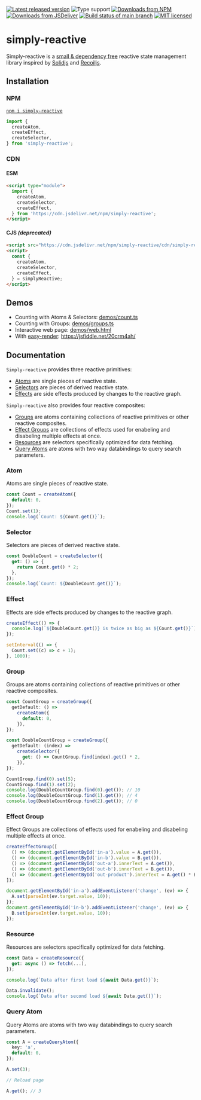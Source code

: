 [![Latest released version](https://img.shields.io/npm/v/simply-reactive)](https://www.npmjs.com/package/simply-reactive)
![Type support](https://img.shields.io/npm/types/simply-reactive)
[![Downloads from NPM](https://img.shields.io/npm/dm/simply-reactive?label=downloads%20npm)](https://www.npmjs.com/package/simply-reactive)
[![Downloads from JSDeliver](https://img.shields.io/jsdelivr/npm/hm/simply-reactive?label=downloads%20jsDelivr)](https://www.jsdelivr.com/package/npm/simply-reactive)
[![Build status of main branch](https://img.shields.io/circleci/build/github/Olian04/simply-reactive/main?label=test%20%26%20build)](https://app.circleci.com/pipelines/github/Olian04/simply-reactive)
[![MIT licensed](https://img.shields.io/npm/l/simply-reactive)](./LICENSE)

# simply-reactive

Simply-reactive is a [small & dependency free](https://bundlephobia.com/package/simply-reactive) reactive state management library inspired by [Solidjs](https://github.com/solidjs/solid) and [Recoiljs](https://github.com/facebookexperimental/Recoil).

## Installation

### NPM

[`npm i simply-reactive`](https://www.npmjs.com/package/simply-reactive)

```ts
import {
  createAtom,
  createEffect,
  createSelector,
} from 'simply-reactive';
```

### CDN

#### ESM

```html
<script type="module">
  import {
    createAtom,
    createSelector,
    createEffect,
  } from 'https://cdn.jsdelivr.net/npm/simply-reactive';
</script>
```

#### CJS _(deprecated)_

```html
<script src="https://cdn.jsdelivr.net/npm/simply-reactive/cdn/simply-reactive.cjs"></script>
<script>
  const {
    createAtom,
    createSelector,
    createEffect,
  } = simplyReactive;
</script>
```

## Demos

- Counting with Atoms & Selectors: [demos/count.ts](./demos/count.ts)
- Counting with Groups: [demos/groups.ts](./demos/groups.ts)
- Interactive web page: [demos/web.html](./demos/web.html)
- With [easy-render](https://github.com/Olian04/easy-render): <https://jsfiddle.net/20crm4ah/>

## Documentation

`Simply-reactive` provides three reactive primitives:

- [Atoms](#atom) are single pieces of reactive state.
- [Selectors](#selector) are pieces of derived reactive state.
- [Effects](#effect) are side effects produced by changes to the reactive graph.

`Simply-reactive` also provides four reactive composites:

- [Groups](#group) are atoms containing collections of reactive primitives or other reactive composites.
- [Effect Groups](#effect-group) are collections of effects used for enabeling and disabeling multiple effects at once.
- [Resources](#resource) are selectors specifically optimized for data fetching.
- [Query Atoms](#query-atom) are atoms with two way databindings to query search parameters.

### Atom

Atoms are single pieces of reactive state.

```ts
const Count = createAtom({
  default: 0,
});
Count.set(1);
console.log(`Count: ${Count.get()}`);
```

### Selector

Selectors are pieces of derived reactive state.

```ts
const DoubleCount = createSelector({
  get: () => {
    return Count.get() * 2;
  },
});
console.log(`Count: ${DoubleCount.get()}`);
```

### Effect

Effects are side effects produced by changes to the reactive graph.

```ts
createEffect(() => {
  console.log(`${DoubleCount.get()} is twice as big as ${Count.get()}`);
});

setInterval(() => {
  Count.set((c) => c + 1);
}, 1000);
```

### Group

Groups are atoms containing collections of reactive primitives or other reactive composites.

```ts
const CountGroup = createGroup({
  getDefault: () =>
    createAtom({
      default: 0,
    }),
});

const DoubleCountGroup = createGroup({
  getDefault: (index) =>
    createSelector({
      get: () => CountGroup.find(index).get() * 2,
    }),
});

CountGroup.find(0).set(5);
CountGroup.find(1).set(2);
console.log(DoubleCountGroup.find(0).get()); // 10
console.log(DoubleCountGroup.find(1).get()); // 4
console.log(DoubleCountGroup.find(2).get()); // 0
```

### Effect Group

Effect Groups are collections of effects used for enabeling and disabeling multiple effects at once.

```ts
createEffectGroup([
  () => (document.getElementById('in-a').value = A.get()),
  () => (document.getElementById('in-b').value = B.get()),
  () => (document.getElementById('out-a').innerText = A.get()),
  () => (document.getElementById('out-b').innerText = B.get()),
  () => (document.getElementById('out-product').innerText = A.get() * B.get()),
]);

document.getElementById('in-a').addEventListener('change', (ev) => {
  A.set(parseInt(ev.target.value, 10));
});
document.getElementById('in-b').addEventListener('change', (ev) => {
  B.set(parseInt(ev.target.value, 10));
});
```

### Resource

Resources are selectors specifically optimized for data fetching.

```ts
const Data = createResource({
  get: async () => fetch(...),
});

console.log(`Data after first load ${await Data.get()}`);

Data.invalidate();
console.log(`Data after second load ${await Data.get()}`);
```

### Query Atom

Query Atoms are atoms with two way databindings to query search parameters.

```ts
const A = createQueryAtom({
  key: 'a',
  default: 0,
});

A.set(3);

// Reload page

A.get(); // 3
```
